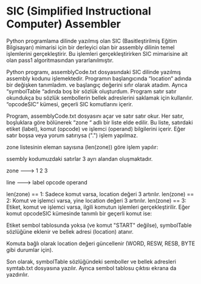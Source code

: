 # SIC (Simplified Instructional Computer) Assembler

Python programlama dilinde yazılmış olan SIC (Basitleştirilmiş Eğitim Bilgisayarı) mimarisi için bir derleyici olan bir assembly dilinin temel işlemlerini gerçekleştirir. Bu işlemleri gerçekleştirirken SIC mimarisine ait olan pass1 algoritmasından yararlanılmıştır.



 

Python programı, assemblyCode.txt dosyasındaki SIC dilinde yazılmış assembly kodunu işlemektedir. Programın başlangıcında “location“ adında bir değişken tanımladım. ve başlangıç değerini sıfır olarak atadım. Ayrıca “symbolTable “adında boş bir sözlük oluşturdum. Program satır satır okundukça  bu sözlük sembollerin bellek adreslerini saklamak için kullanılır. “opcodeSIC“ kümesi, geçerli SIC komutlarını içerir. 

Program, assemblyCode.txt dosyasını açar ve satır satır okur. Her satır, boşluklara göre bölünerek “zone “ adlı bir liste elde edilir. Bu liste, satırdaki etiket (label), komut (opcode) ve işlemci (operand) bilgilerini içerir. Eğer satır boşsa veya yorum satırıysa (".") işlem yapılmaz. 

zone listesinin eleman sayısına (len(zone)) göre işlem yapılır: 

ssembly kodumuzdaki satırlar  3 ayrı alandan oluşmaktadır. 

zone --->      1   2           3 

line --->    label        opcode      operand 

len(zone) == 1: Sadece komut varsa, location değeri 3 artırılır. 
len(zone) == 2: Komut ve işlemci varsa, yine location değeri 3 artırılır. 
len(zone) == 3: Etiket, komut ve işlemci varsa, ilgili komutun işlemleri gerçekleştirilir. 
Eğer komut opcodeSIC kümesinde tanımlı bir geçerli komut ise: 

Etiket sembol tablosunda yoksa (ve komut "START" değilse), symbolTable sözlüğüne eklenir ve bellek adresi (location) atanır. 
 
Komuta bağlı olarak location değeri güncellenir (WORD, RESW, RESB, BYTE gibi durumlar için). 
 
Son olarak, symbolTable sözlüğündeki semboller ve bellek adresleri symtab.txt dosyasına yazılır. Ayrıca sembol tablosu çıktısı ekrana da yazdırılır.
